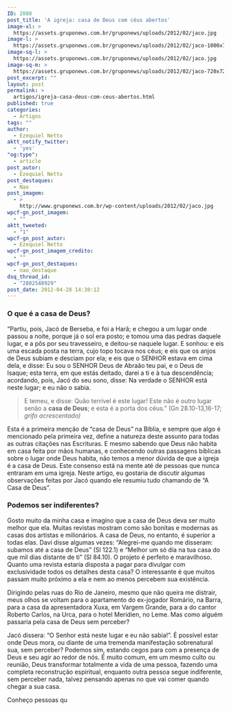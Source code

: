 ```yaml
---
ID: 2080
post_title: 'A igreja: casa de Deus com céus abertos'
image-xl: >
  https://assets.gruponews.com.br/gruponews/uploads/2012/02/jaco.jpg
image-l: >
  https://assets.gruponews.com.br/gruponews/uploads/2012/02/jaco-1000x720.jpg
image-sq-l: >
  https://assets.gruponews.com.br/gruponews/uploads/2012/02/jaco.jpg
image-sq-m: >
  https://assets.gruponews.com.br/gruponews/uploads/2012/02/jaco-720x720.jpg
post_excerpt: ""
layout: post
permalink: >
  artigos/igreja-casa-deus-com-ceus-abertos.html
published: true
categories:
  - Artigos
tags: ""
author:
  - Ezequiel Netto
aktt_notify_twitter:
  - 'yes'
"og:type":
  - article
post_autor:
  - Ezequiel Netto
post_destaques:
  - Nao
post_imagem:
  - >
    http://www.gruponews.com.br/wp-content/uploads/2012/02/jaco.jpg
wpcf-gn_post_imagem:
  - ""
aktt_tweeted:
  - "1"
wpcf-gn_post_autor:
  - Ezequiel Netto
wpcf-gn_post_imagem_credito:
  - ""
wpcf-gn_post_destaques:
  - nao_destaque
dsq_thread_id:
  - "2802548929"
post_date: 2012-04-28 14:30:12
---
```

<h3>O que é a casa de Deus?</h3>
“Partiu, pois, Jacó de Berseba, e foi a Harã; e chegou a um lugar onde passou a noite, porque já o sol era posto; e tomou uma das pedras daquele lugar, e a pôs por seu travesseiro, e deitou-se naquele lugar. E sonhou: e eis uma escada posta na terra, cujo topo tocava nos céus; e eis que os anjos de Deus subiam e desciam por ela; e eis que o SENHOR estava em cima dela, e disse: Eu sou o SENHOR Deus de Abraão teu pai, e o Deus de Isaque; esta terra, em que estás deitado, darei a ti e à tua descendência; acordando, pois, Jacó do seu sono, disse: Na verdade o SENHOR está neste lugar; e eu não o sabia.
<blockquote>E temeu, e disse: Quão terrível é este lugar! Este não é outro lugar senão a <strong>casa de Deus</strong>; e esta é a porta dos céus.” (Gn 28.10-13,16-17; <em>grifo acrescentado)</em></blockquote>
Esta é a primeira menção de “casa de Deus” na Bíblia, e sempre que algo é mencionado pela primeira vez, define a natureza deste assunto para todas as outras citações nas Escrituras. E mesmo sabendo que Deus não habita em casa feita por mãos humanas, e conhecendo outras passagens bíblicas sobre o lugar onde Deus habita, não temos a menor dúvida de que a igreja é a casa de Deus. Este consenso está na mente até de pessoas que nunca entraram em uma igreja. Neste artigo, eu gostaria de discutir algumas observações feitas por Jacó quando ele resumiu tudo chamando de “A Casa de Deus”.
<h3>Podemos ser indiferentes?</h3>
Gosto muito da minha casa e imagino que a casa de Deus deva ser muito melhor que ela. Muitas revistas mostram como são bonitas e modernas as casas dos artistas e milionários. A casa de Deus, no entanto, é superior a todas elas. Davi disse algumas vezes: “Alegrei-me quando me disseram: subamos até a casa de Deus” (Sl 122.1) e “Melhor um só dia na tua casa do que mil dias distante de ti” (Sl 84.10). O projeto é perfeito e maravilhoso. Quanto uma revista estaria disposta a pagar para divulgar com exclusividade todos os detalhes desta casa? O interessante é que muitos passam muito próximo a ela e nem ao menos percebem sua existência.

Dirigindo pelas ruas do Rio de Janeiro, mesmo que não queira me distrair, meus olhos se voltam para o apartamento do ex-jogador Romário, na Barra, para a casa da apresentadora Xuxa, em Vargem Grande, para a do cantor Roberto Carlos, na Urca, para o hotel Meridien, no Leme. Mas como alguém passaria pela casa de Deus sem perceber?

Jacó dissera: “O Senhor está neste lugar e eu não sabia!”. É possível estar onde Deus mora, ou diante de uma tremenda manifestação sobrenatural sua, sem perceber? Podemos sim, estando cegos para com a presença de Deus e seu agir ao redor de nós. É muito comum, em um mesmo culto ou reunião, Deus transformar totalmente a vida de uma pessoa, fazendo uma completa reconstrução espiritual, enquanto outra pessoa segue indiferente, sem perceber nada, talvez pensando apenas no que vai comer quando chegar a sua casa.

Conheço pessoas qu